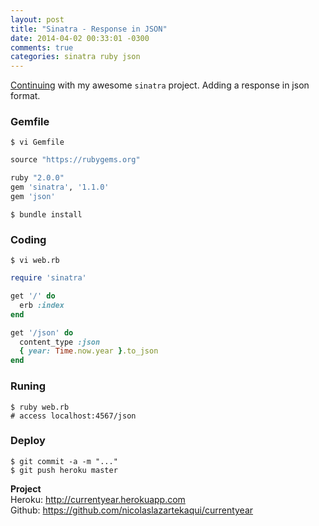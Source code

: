 ```yaml
---
layout: post
title: "Sinatra - Response in JSON"
date: 2014-04-02 00:33:01 -0300
comments: true
categories: sinatra ruby json
---
```


[Continuing](http://nicolaslazartekaqui.github.io/blog/2014/04/01/sinatra-starting/) with my awesome `sinatra` project. Adding a response in json format.

### Gemfile

    $ vi Gemfile

``` ruby Gemfile
source "https://rubygems.org"

ruby "2.0.0"
gem 'sinatra', '1.1.0'
gem 'json'
```

    $ bundle install

### Coding

    $ vi web.rb

``` ruby web.rb
require 'sinatra'

get '/' do
  erb :index
end

get '/json' do
  content_type :json
  { year: Time.now.year }.to_json
end
```

### Runing

    $ ruby web.rb
    # access localhost:4567/json

### Deploy

    $ git commit -a -m "..."
    $ git push heroku master

__Project__ <br/>
Heroku: http://currentyear.herokuapp.com <br />
Github: https://github.com/nicolaslazartekaqui/currentyear
